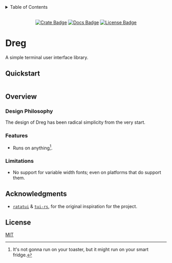 <details>
<summary>Table of Contents</summary>

- [Dreg](#dreg)
  - [Quickstart](#quickstart)
  - [Overview](#overview)
    - [Design Philosophy](#design-philosophy)
    - [Limitations](#limitations)
  - [Acknowledgments](#acknowledgments)
  - [License](#license)

</details>

<!-- cargo-rdme start -->

<div align="center">

<br>[![Crate Badge]][Crate] [![Docs Badge]][Docs] [![License Badge]](./LICENSE)

</div>

# Dreg

A simple terminal user interface library.

## Quickstart

```rust
```

## Overview

### Design Philosophy

The design of Dreg has been radical simplicity from the very start.

### Features

- Runs on anything[^1].

### Limitations

- No support for variable width fonts; even on platforms that do support them.

## Acknowledgments

- [`ratatui`] & [`tui-rs`], for the original inspiration for the project.

## License

[MIT](./LICENSE)

[`ratatui`]: https://docs.rs/ratatui/latest/ratatui/
[`tui-rs`]: https://docs.rs/tui/latest/tui/
[Crate]: https://crates.io/crates/dreg
[Crate Badge]: https://img.shields.io/crates/v/dreg?logo=rust&style=flat-square&logoColor=E05D44&color=E05D44
[Docs Badge]: https://img.shields.io/docsrs/dreg?logo=rust&style=flat-square&logoColor=E05D44
[Docs]: https://docs.rs/dreg
[License Badge]: https://img.shields.io/crates/l/dreg?style=flat-square&color=1370D3

[^1]: It's not gonna run on your toaster, but it might run on your smart fridge.
